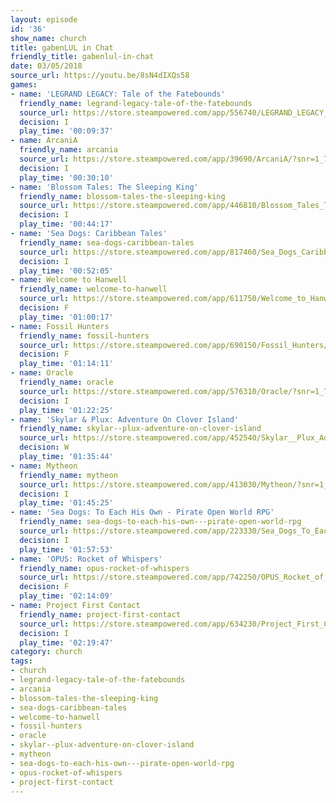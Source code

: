 ```yaml
---
layout: episode
id: '36'
show_name: church
title: gabenLUL in Chat
friendly_title: gabenlul-in-chat
date: 03/05/2018
source_url: https://youtu.be/8sN4dIXQs58
games:
- name: 'LEGRAND LEGACY: Tale of the Fatebounds'
  friendly_name: legrand-legacy-tale-of-the-fatebounds
  source_url: https://store.steampowered.com/app/556740/LEGRAND_LEGACY_Tale_of_the_Fatebounds/
  decision: I
  play_time: '00:09:37'
- name: ArcaniA
  friendly_name: arcania
  source_url: https://store.steampowered.com/app/39690/ArcaniA/?snr=1_7_15__13
  decision: I
  play_time: '00:30:10'
- name: 'Blossom Tales: The Sleeping King'
  friendly_name: blossom-tales-the-sleeping-king
  source_url: https://store.steampowered.com/app/446810/Blossom_Tales_The_Sleeping_King/?snr=1_7_15__13
  decision: I
  play_time: '00:44:17'
- name: 'Sea Dogs: Caribbean Tales'
  friendly_name: sea-dogs-caribbean-tales
  source_url: https://store.steampowered.com/app/817460/Sea_Dogs_Caribbean_Tales/?snr=1_7_15__13
  decision: I
  play_time: '00:52:05'
- name: Welcome to Hanwell
  friendly_name: welcome-to-hanwell
  source_url: https://store.steampowered.com/app/611750/Welcome_to_Hanwell/?snr=1_7_15__13
  decision: F
  play_time: '01:00:17'
- name: Fossil Hunters
  friendly_name: fossil-hunters
  source_url: https://store.steampowered.com/app/690150/Fossil_Hunters/?snr=1_7_15__13
  decision: F
  play_time: '01:14:11'
- name: Oracle
  friendly_name: oracle
  source_url: https://store.steampowered.com/app/576310/Oracle/?snr=1_7_15__13
  decision: I
  play_time: '01:22:25'
- name: 'Skylar & Plux: Adventure On Clover Island'
  friendly_name: skylar--plux-adventure-on-clover-island
  source_url: https://store.steampowered.com/app/452540/Skylar__Plux_Adventure_On_Clover_Island/?snr=1_7_15__13
  decision: W
  play_time: '01:35:44'
- name: Mytheon
  friendly_name: mytheon
  source_url: https://store.steampowered.com/app/413030/Mytheon/?snr=1_7_15__13
  decision: I
  play_time: '01:45:25'
- name: 'Sea Dogs: To Each His Own - Pirate Open World RPG'
  friendly_name: sea-dogs-to-each-his-own---pirate-open-world-rpg
  source_url: https://store.steampowered.com/app/223330/Sea_Dogs_To_Each_His_Own__Pirate_Open_World_RPG/
  decision: I
  play_time: '01:57:53'
- name: 'OPUS: Rocket of Whispers'
  friendly_name: opus-rocket-of-whispers
  source_url: https://store.steampowered.com/app/742250/OPUS_Rocket_of_Whispers/?snr=1_7_15__13
  decision: F
  play_time: '02:14:09'
- name: Project First Contact
  friendly_name: project-first-contact
  source_url: https://store.steampowered.com/app/634230/Project_First_Contact/?snr=1_7_15__13
  decision: I
  play_time: '02:19:47'
category: church
tags:
- church
- legrand-legacy-tale-of-the-fatebounds
- arcania
- blossom-tales-the-sleeping-king
- sea-dogs-caribbean-tales
- welcome-to-hanwell
- fossil-hunters
- oracle
- skylar--plux-adventure-on-clover-island
- mytheon
- sea-dogs-to-each-his-own---pirate-open-world-rpg
- opus-rocket-of-whispers
- project-first-contact
---
```

